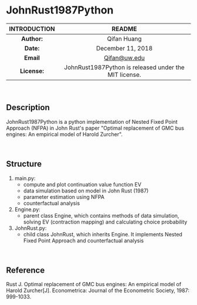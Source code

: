 # JohnRust1987Python

| INTRODUCTION  | README |
| :-----: | :------: |
| **Author:** | Qifan Huang |
| **Date:** | December 11, 2018 |
| **Email** | Qifan@uw.edu |
| **License:**| JohnRust1987Python is released under the MIT license.|

&nbsp;
## Description
JohnRust1987Python is a python implementation of Nested Fixed Point Approach (NFPA) in John Rust's paper "Optimal replacement of GMC bus engines: An empirical model of Harold Zurcher".

&nbsp;
## Structure
1. main.py: 
   - compute and plot continuation value function EV
   - data simulation based on model in John Rust (1987) 
   - parameter estimation using NFPA
   - counterfactual analysis
2. Engine.py:
   - parent class Engine, which contains methods of data simulation, solving EV (contraction mapping) and calculating choice probability 
3. JohnRust.py:
   - child class JohnRust, which inherits Engine. It implements Nested Fixed Point Approach and counterfactual analysis
   
&nbsp;
## Reference
Rust J. Optimal replacement of GMC bus engines: An empirical model of Harold Zurcher[J]. Econometrica: Journal of the Econometric Society, 1987: 999-1033.
